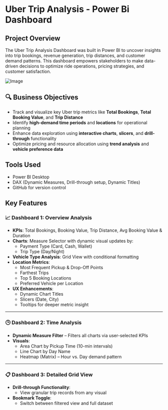 # Uber Trip Analysis - Power Bi Dashboard

## Project Overview
The Uber Trip Analysis Dashboard was built in Power BI to uncover insights into trip bookings, revenue generation, trip distances, and customer demand patterns. This dashboard empowers stakeholders to make data-driven decisions to optimize ride operations, pricing strategies, and customer satisfaction.

![Image](https://github.com/user-attachments/assets/806c8d60-0d76-46f5-bb2e-c1ae2c57dad6)

## 🔍 Business Objectives

- Track and visualize key Uber trip metrics like **Total Bookings**, **Total Booking Value**, and **Trip Distance**  
- Identify **high-demand time periods** and **locations** for operational planning  
- Enhance data exploration using **interactive charts**, **slicers**, and **drill-through** functionality  
- Optimize pricing and resource allocation using **trend analysis** and **vehicle preference data**

## Tools Used
- Power BI Desktop
- DAX (Dynamic Measures, Drill-through setup, Dynamic Titles)
- GitHub for version control

## Key Features

### 📈 Dashboard 1: Overview Analysis

- **KPIs**: Total Bookings, Booking Value, Trip Distance, Avg Booking Value & Duration  
- **Charts**: Measure Selector with dynamic visual updates by:
  - Payment Type (Card, Cash, Wallet)  
  - Trip Type (Day/Night)  
- **Vehicle Type Analysis**: Grid View with conditional formatting  
- **Location Metrics**:  
  - Most Frequent Pickup & Drop-Off Points  
  - Farthest Trips  
  - Top 5 Booking Locations  
  - Preferred Vehicle per Location  
- **UX Enhancements**:  
  - Dynamic Chart Titles  
  - Slicers (Date, City)  
  - Tooltips for deeper metric insight  

---

### 🕒 Dashboard 2: Time Analysis

- **Dynamic Measure Filter** – Filters all charts via user-selected KPIs  
- **Visuals**:
  - Area Chart by Pickup Time (10-min intervals)  
  - Line Chart by Day Name  
  - Heatmap (Matrix) – Hour vs. Day demand pattern  

---

### 📋 Dashboard 3: Detailed Grid View

- **Drill-through Functionality**:  
  - View granular trip records from any visual  
- **Bookmark Toggle**:  
  - Switch between filtered view and full dataset  
